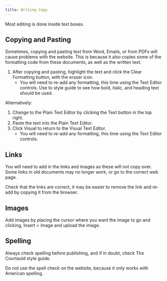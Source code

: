 ```yaml
---
title: Writing Copy
---
```

Most editing is done inside text boxes.

## Copying and Pasting

Sometimes, copying and pasting text from Word, Emails, or from PDFs will cause problems with the website. This is because it also copies some of the formatting code from these documents, as well as the written text.

1. After copying and pasting, highlight the text and click the Clear Formatting button, with the eraser icon.
    * You will need to re-add any formatting, this time using the Text Editor controls. Use to style guide to see how bold, italic, and heading text should be used.

Alternatively:

1. Change to the Plain Text Editor by clicking the Text button in the top right.
2. Paste the text into the Plain Text Editor.
3. Click Visual to return to the Visual Text Editor.
    * You will need to re-add any formatting, this time using the Text Editor controls.

## Links

You will need to add in the links and images as these will not copy over. Some links in old documents may no longer work, or go to the correct web page.

Check that the links are correct, it may be easier to remove the link and re-add by copying it from the browser.

## Images

Add images by placing the cursor where you want the image to go and clicking, Insert > Image and upload the image.

## Spelling

Always check spelling before publishing, and if in doubt, check The Courtauld style guide.

Do not use the spell check on the website, because it only works with American spelling.